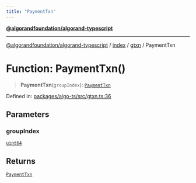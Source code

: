 ```yaml
---
title: "PaymentTxn"
---
```


[**@algorandfoundation/algorand-typescript**](../../../../README.md)

***

[@algorandfoundation/algorand-typescript](../../../../README.md) / [index](../../../README.md) / [gtxn](../README.md) / PaymentTxn

# Function: PaymentTxn()

> **PaymentTxn**(`groupIndex`): [`PaymentTxn`](../interfaces/PaymentTxn.md)

Defined in: [packages/algo-ts/src/gtxn.ts:36](https://github.com/algorandfoundation/puya-ts/blob/main/packages/algo-ts/src/gtxn.ts#L36)

## Parameters

### groupIndex

[`uint64`](../../../type-aliases/uint64.md)

## Returns

[`PaymentTxn`](../interfaces/PaymentTxn.md)
